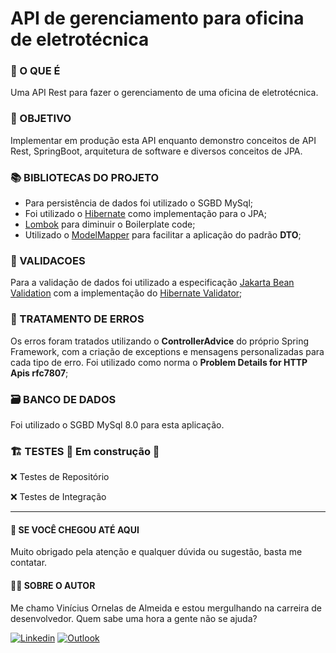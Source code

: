 # API de gerenciamento para oficina de eletrotécnica

### 📰 O QUE É

Uma API Rest para fazer o gerenciamento de uma oficina de eletrotécnica.

### 📝 OBJETIVO

Implementar em produção esta API enquanto demonstro conceitos de API Rest, SpringBoot, arquitetura de software e diversos conceitos de JPA.

### 📚 BIBLIOTECAS DO PROJETO

- Para persistência de dados foi utilizado o SGBD MySql;
- Foi utilizado o [Hibernate](https://hibernate.org/) como implementação para o JPA;
- [Lombok](https://projectlombok.org/) para diminuir o Boilerplate code;
- Utilizado o [ModelMapper](http://modelmapper.org/) para facilitar a aplicação do padrão **DTO**;

### 🚦 VALIDACOES

Para a validação de dados foi utilizado a especificação [Jakarta Bean Validation](https://beanvalidation.org/2.0/) com a implementação do [Hibernate Validator](http://hibernate.org/validator/);

### 🛑 TRATAMENTO DE ERROS

Os erros foram tratados utilizando o **ControllerAdvice** do próprio Spring Framework, com a criação de exceptions e mensagens personalizadas para cada tipo de erro. Foi utilizado como norma o **Problem Details for HTTP Apis rfc7807**;

### 🗃 BANCO DE DADOS

Foi utilizado o  SGBD MySql 8.0 para esta aplicação.

### 🏗 TESTES 🚧 Em construção 🚧

❌ Testes de Repositório

❌ Testes de Integração

------

#### 💬 SE VOCÊ CHEGOU ATÉ AQUI

Muito obrigado pela atenção e qualquer dúvida ou sugestão, basta me contatar.

#### 👨‍💻 SOBRE O AUTOR

Me chamo Vinícius Ornelas de Almeida e estou mergulhando na carreira de desenvolvedor. Quem sabe uma hora a gente não se ajuda?

[![Linkedin](https://img.shields.io/badge/Vinícius-%230077B5.svg?style=flat-square&logo=linkedin&logoColor=white&link=https://www.linkedin.com/in/vinicius-ornelas/)](https://www.linkedin.com/in/vinicius-ornelas/) [![Outlook](https://img.shields.io/badge/ornelas95@hotmail.com-0078D4?style=flat-square&logo=microsoft-outlook&logoColor=white)](mailto:ornelas95@hotmail.com)

